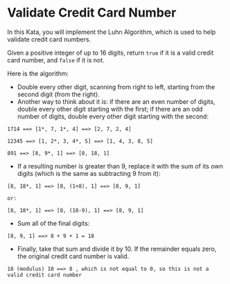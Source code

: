 # Validate Credit Card Number

In this Kata, you will implement the Luhn Algorithm, which is used to help validate credit card numbers.

Given a positive integer of up to 16 digits, return `true` if it is a valid credit card number, and `false` if it is not.

Here is the algorithm:
- Double every other digit, scanning from right to left, starting from the second digit (from the right).
- Another way to think about it is: if there are an even number of digits, double every other digit starting with the first; if there are an odd number of digits, double every other digit starting with the second:
```
1714 ==> [1*, 7, 1*, 4] ==> [2, 7, 2, 4]

12345 ==> [1, 2*, 3, 4*, 5] ==> [1, 4, 3, 8, 5]

891 ==> [8, 9*, 1] ==> [8, 18, 1]
```
- If a resulting number is greater than 9, replace it with the sum of its own digits (which is the same as subtracting 9 from it):
```
[8, 18*, 1] ==> [8, (1+8), 1] ==> [8, 9, 1]

or:

[8, 18*, 1] ==> [8, (18-9), 1] ==> [8, 9, 1]
```
- Sum all of the final digits:
```
[8, 9, 1] ==> 8 + 9 + 1 = 18
```
- Finally, take that sum and divide it by 10. If the remainder equals zero, the original credit card number is valid.
```
18 (modulus) 10 ==> 8 , which is not equal to 0, so this is not a valid credit card number
```